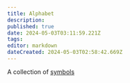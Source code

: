 ```yaml
---
title: Alphabet
description: 
published: true
date: 2024-05-03T03:11:59.221Z
tags: 
editor: markdown
dateCreated: 2024-05-03T02:58:42.669Z
---
```


A collection of [symbols](/logic/symbol)
